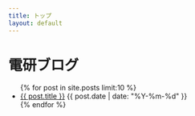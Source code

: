 ```yaml
---
title: トップ
layout: default
---
```

# 電研ブログ

<ul>
  {% for post in site.posts limit:10 %}
    <li>
      <a href="{{ post.url | relative_url }}">{{ post.title }}</a>
      <span>{{ post.date | date: "%Y-%m-%d" }}</span>
    </li>
  {% endfor %}
</ul>